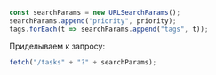 

```javascript
const searchParams = new URLSearchParams();
searchParams.append("priority", priority);
tags.forEach(t => searchParams.append("tags", t));
```

Приделываем к запросу:

```javascript
fetch("/tasks" + "?" + searchParams);
```


